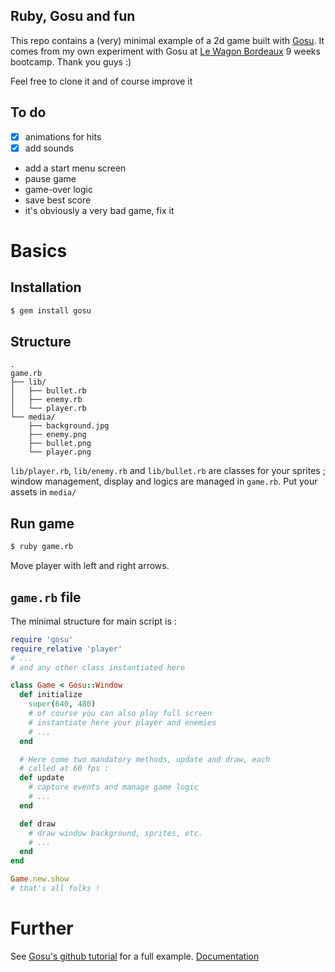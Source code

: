 Ruby, Gosu and fun
------------------

This repo contains a (very) minimal example of a 2d game built with
[Gosu](https://www.libgosu.org/ruby.html).
It comes from my own experiment with Gosu at
[Le Wagon Bordeaux](https://www.lewagon.com/fr/bordeaux) 9 weeks bootcamp.
Thank you guys :)

Feel free to clone it and of course improve it

## To do

- [x] animations for hits
- [x] add sounds
- add a start menu screen
- pause game
- game-over logic
- save best score
- it's obviously a very bad game, fix it

# Basics

## Installation

```bash
$ gem install gosu
```

## Structure
```
.
game.rb
├── lib/
│   ├── bullet.rb
│   ├── enemy.rb
│   └── player.rb
└── media/
    ├── background.jpg
    ├── enemy.png
    ├── bullet.png
    └── player.png
```

`lib/player.rb`, `lib/enemy.rb` and `lib/bullet.rb` are classes for your sprites ; window management, display and logics are managed in `game.rb`. Put your assets in `media/`

## Run game

```bash
$ ruby game.rb
```

Move player with left and right arrows.

## `game.rb` file

The minimal structure for main script is  :

```ruby
require 'gosu'
require_relative 'player'
# ...
# and any other class instantiated here

class Game < Gosu::Window
  def initialize
    super(640, 480)
    # of course you can also play full screen
    # instantiate here your player and enemies
    # ...
  end

  # Here come two mandatory methods, update and draw, each
  # called at 60 fps :
  def update
    # capture events and manage game logic
    # ...
  end

  def draw
    # draw window background, sprites, etc.
    # ...
  end
end

Game.new.show
# that's all folks !
```

# Further

See [Gosu's github tutorial](https://github.com/gosu/gosu/wiki/Ruby-Tutorial) for a full example.
[Documentation](http://www.rubydoc.info/github/gosu/gosu)
